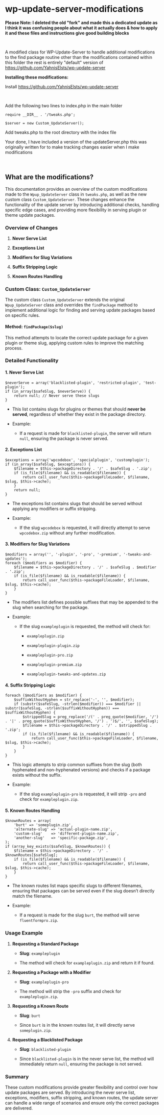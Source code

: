 **wp-update-server-modifications**
==================================

**Please Note:  I deleted the old "fork" and made this a dedicated update as I
think it was confusing people about what it actually does & how to apply it and
these files and instructions give good building blocks**

 

A modified class for WP-Update-Server to handle additional modifications to the
find package routine other than the modifications contained within this folder
the rest is entirely "default" version of
https://github.com/YahnisElsts/wp-update-server

**Installing these modifications:**

Install https://github.com/YahnisElsts/wp-update-server

 

Add the following two lines to index.php in the main folder

`require __DIR__ . '/tweaks.php';`

`$server = new Custom_UpdateServer();`

Add tweaks.php to the root directory with the index file

Your done, I have included a version of the updateServer.php this was originally
written for to make tracking changes easier when I make modifications

 

**What are the modifications?**
-------------------------------

This documentation provides an overview of the custom modifications made to the
`Wpup_UpdateServer` class in `tweaks.php`, as well as the new custom class
`Custom_UpdateServer`. These changes enhance the functionality of the update
server by introducing additional checks, handling specific edge cases, and
providing more flexibility in serving plugin or theme update packages.

### **Overview of Changes**

1.  **Never Serve List**

2.  **Exceptions List**

3.  **Modifiers for Slug Variations**

4.  **Suffix Stripping Logic**

5.  **Known Routes Handling**

### **Custom Class:** `Custom_UpdateServer`

The custom class `Custom_UpdateServer` extends the original `Wpup_UpdateServer`
class and overrides the `findPackage` method to implement additional logic for
finding and serving update packages based on specific rules.

#### **Method:** `findPackage($slug)`

This method attempts to locate the correct update package for a given plugin or
theme slug, applying custom rules to improve the matching process.

### **Detailed Functionality**

#### 1. **Never Serve List**

~~~~~~~~~~~~~~~~~~~~~~~~~~~~~~~~~~~~~~~~~~~~~~~~~~~~~~~~~~~~~~~~~~~~~~~~~~~~~~~~
$neverServe = array('blacklisted-plugin', 'restricted-plugin', 'test-plugin');
if (in_array($safeSlug, $neverServe)) {
    return null; // Never serve these slugs
}
~~~~~~~~~~~~~~~~~~~~~~~~~~~~~~~~~~~~~~~~~~~~~~~~~~~~~~~~~~~~~~~~~~~~~~~~~~~~~~~~

-   This list contains slugs for plugins or themes that should **never be
    served**, regardless of whether they exist in the package directory.

-   Example:

    -   If a request is made for `blacklisted-plugin`, the server will return
        `null`, ensuring the package is never served.

#### 2. **Exceptions List**

~~~~~~~~~~~~~~~~~~~~~~~~~~~~~~~~~~~~~~~~~~~~~~~~~~~~~~~~~~~~~~~~~~~~~~~~~~~~~~~~
$exceptions = array('wpcodebox', 'specialplugin', 'customplugin');
if (in_array($safeSlug, $exceptions)) {
    $filename = $this->packageDirectory . '/' . $safeSlug . '.zip';
    if (is_file($filename) && is_readable($filename)) {
        return call_user_func($this->packageFileLoader, $filename, $slug, $this->cache);
    }
    return null;
}
~~~~~~~~~~~~~~~~~~~~~~~~~~~~~~~~~~~~~~~~~~~~~~~~~~~~~~~~~~~~~~~~~~~~~~~~~~~~~~~~

-   The exceptions list contains slugs that should be served without applying
    any modifiers or suffix stripping.

-   Example:

    -   If the slug `wpcodebox` is requested, it will directly attempt to serve
        `wpcodebox.zip` without any further modification.

#### 3. **Modifiers for Slug Variations**

~~~~~~~~~~~~~~~~~~~~~~~~~~~~~~~~~~~~~~~~~~~~~~~~~~~~~~~~~~~~~~~~~~~~~~~~~~~~~~~~
$modifiers = array('', '-plugin', '-pro', '-premium', '-tweaks-and-updates');
foreach ($modifiers as $modifier) {
    $filename = $this->packageDirectory . '/' . $safeSlug . $modifier . '.zip';
    if (is_file($filename) && is_readable($filename)) {
        return call_user_func($this->packageFileLoader, $filename, $slug, $this->cache);
    }
}
~~~~~~~~~~~~~~~~~~~~~~~~~~~~~~~~~~~~~~~~~~~~~~~~~~~~~~~~~~~~~~~~~~~~~~~~~~~~~~~~

-   The modifiers list defines possible suffixes that may be appended to the
    slug when searching for the package.

-   Example:

    -   If the slug `exampleplugin` is requested, the method will check for:

        -   `exampleplugin.zip`

        -   `exampleplugin-plugin.zip`

        -   `exampleplugin-pro.zip`

        -   `exampleplugin-premium.zip`

        -   `exampleplugin-tweaks-and-updates.zip`

#### 4. **Suffix Stripping Logic**

~~~~~~~~~~~~~~~~~~~~~~~~~~~~~~~~~~~~~~~~~~~~~~~~~~~~~~~~~~~~~~~~~~~~~~~~~~~~~~~~
foreach ($modifiers as $modifier) {
    $suffixWithoutHyphen = str_replace('-', '', $modifier);
    if (substr($safeSlug, -strlen($modifier)) === $modifier || substr($safeSlug, -strlen($suffixWithoutHyphen)) === $suffixWithoutHyphen) {
        $strippedSlug = preg_replace('/(' . preg_quote($modifier, '/') . '|' . preg_quote($suffixWithoutHyphen, '/') . ')$/', '', $safeSlug);
        $filename = $this->packageDirectory . '/' . $strippedSlug . '.zip';
        if (is_file($filename) && is_readable($filename)) {
            return call_user_func($this->packageFileLoader, $filename, $slug, $this->cache);
        }
    }
}
~~~~~~~~~~~~~~~~~~~~~~~~~~~~~~~~~~~~~~~~~~~~~~~~~~~~~~~~~~~~~~~~~~~~~~~~~~~~~~~~

-   This logic attempts to strip common suffixes from the slug (both hyphenated
    and non-hyphenated versions) and checks if a package exists without the
    suffix.

-   Example:

    -   If the slug `exampleplugin-pro` is requested, it will strip `-pro` and
        check for `exampleplugin.zip`.

#### 5. **Known Routes Handling**

~~~~~~~~~~~~~~~~~~~~~~~~~~~~~~~~~~~~~~~~~~~~~~~~~~~~~~~~~~~~~~~~~~~~~~~~~~~~~~~~
$knownRoutes = array(
    'burt' => 'someplugin.zip',
    'alternate-slug' => 'actual-plugin-name.zip',
    'custom-slug'    => 'different-plugin-name.zip',
    'another-slug'   => 'specific-package.zip',
);
if (array_key_exists($safeSlug, $knownRoutes)) {
    $filename = $this->packageDirectory . '/' . $knownRoutes[$safeSlug];
    if (is_file($filename) && is_readable($filename)) {
        return call_user_func($this->packageFileLoader, $filename, $slug, $this->cache);
    }
}
~~~~~~~~~~~~~~~~~~~~~~~~~~~~~~~~~~~~~~~~~~~~~~~~~~~~~~~~~~~~~~~~~~~~~~~~~~~~~~~~

-   The known routes list maps specific slugs to different filenames, ensuring
    that packages can be served even if the slug doesn’t directly match the
    filename.

-   Example:

    -   If a request is made for the slug `burt`, the method will serve
        `fluentformpro.zip`.

### **Usage Example**

1.  **Requesting a Standard Package**

    -   **Slug**: `exampleplugin`

    -   The method will check for `exampleplugin.zip` and return it if found.

2.  **Requesting a Package with a Modifier**

    -   **Slug**: `exampleplugin-pro`

    -   The method will strip the `-pro` suffix and check for
        `exampleplugin.zip`.

3.  **Requesting a Known Route**

    -   **Slug**: `burt`

    -   Since `burt` is in the known routes list, it will directly serve
        `someplugin.zip`.

4.  **Requesting a Blacklisted Package**

    -   **Slug**: `blacklisted-plugin`

    -   Since `blacklisted-plugin` is in the never serve list, the method will
        immediately return `null`, ensuring the package is not served.

### **Summary**

These custom modifications provide greater flexibility and control over how
update packages are served. By introducing the never serve list, exceptions,
modifiers, suffix stripping, and known routes, the update server can handle a
wide range of scenarios and ensure only the correct packages are delivered.
